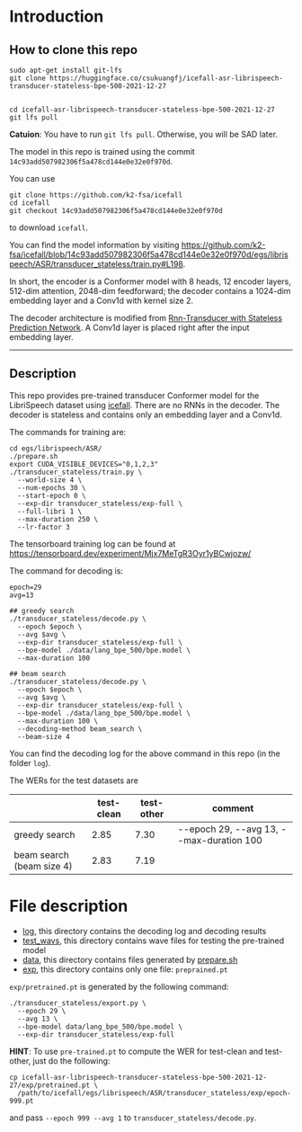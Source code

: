 # Introduction

## How to clone this repo
```
sudo apt-get install git-lfs
git clone https://huggingface.co/csukuangfj/icefall-asr-librispeech-transducer-stateless-bpe-500-2021-12-27


cd icefall-asr-librispeech-transducer-stateless-bpe-500-2021-12-27
git lfs pull
```

**Catuion**: You have to run `git lfs pull`. Otherwise, you will be SAD later.

The model in this repo is trained using the commit `14c93add507982306f5a478cd144e0e32e0f970d`.

You can use

```
git clone https://github.com/k2-fsa/icefall
cd icefall
git checkout 14c93add507982306f5a478cd144e0e32e0f970d
```
to download `icefall`.

You can find the model information by visiting <https://github.com/k2-fsa/icefall/blob/14c93add507982306f5a478cd144e0e32e0f970d/egs/librispeech/ASR/transducer_stateless/train.py#L198>.

In short, the encoder is a Conformer model with 8 heads, 12 encoder layers, 512-dim attention, 2048-dim feedforward;
the decoder contains a 1024-dim embedding layer and a Conv1d with kernel size 2.

The decoder architecture is modified from
[Rnn-Transducer with Stateless Prediction Network](https://ieeexplore.ieee.org/document/9054419).
A Conv1d layer is placed right after the input embedding layer.

-----

## Description

This repo provides pre-trained transducer Conformer model for the LibriSpeech dataset
using [icefall][icefall]. There are no RNNs in the decoder. The decoder is stateless
and contains only an embedding layer and a Conv1d.

The commands for training are:

```
cd egs/librispeech/ASR/
./prepare.sh
export CUDA_VISIBLE_DEVICES="0,1,2,3"
./transducer_stateless/train.py \
  --world-size 4 \
  --num-epochs 30 \
  --start-epoch 0 \
  --exp-dir transducer_stateless/exp-full \
  --full-libri 1 \
  --max-duration 250 \
  --lr-factor 3
```

The tensorboard training log can be found at
<https://tensorboard.dev/experiment/Mjx7MeTgR3Oyr1yBCwjozw/>

The command for decoding is:
```
epoch=29
avg=13

## greedy search
./transducer_stateless/decode.py \
  --epoch $epoch \
  --avg $avg \
  --exp-dir transducer_stateless/exp-full \
  --bpe-model ./data/lang_bpe_500/bpe.model \
  --max-duration 100

## beam search
./transducer_stateless/decode.py \
  --epoch $epoch \
  --avg $avg \
  --exp-dir transducer_stateless/exp-full \
  --bpe-model ./data/lang_bpe_500/bpe.model \
  --max-duration 100 \
  --decoding-method beam_search \
  --beam-size 4
```

You can find the decoding log for the above command in this
repo (in the folder `log`).

The WERs for the test datasets are

|                           | test-clean | test-other | comment                                  |
|---------------------------|------------|------------|------------------------------------------|
| greedy search             | 2.85       | 7.30       | --epoch 29, --avg 13, --max-duration 100 |
| beam search (beam size 4) | 2.83       | 7.19       |                                          |


# File description

- [log][log], this directory contains the decoding log and decoding results
- [test_wavs][test_wavs], this directory contains wave files for testing the pre-trained model
- [data][data], this directory contains files generated by [prepare.sh][prepare]
- [exp][exp], this directory contains only one file: `preprained.pt`

`exp/pretrained.pt` is generated by the following command:
```
./transducer_stateless/export.py \
  --epoch 29 \
  --avg 13 \
  --bpe-model data/lang_bpe_500/bpe.model \
  --exp-dir transducer_stateless/exp-full
```

**HINT**: To use `pre-trained.pt` to compute the WER for test-clean and test-other,
just do the following:
```
cp icefall-asr-librispeech-transducer-stateless-bpe-500-2021-12-27/exp/pretrained.pt \
  /path/to/icefall/egs/librispeech/ASR/transducer_stateless/exp/epoch-999.pt
```
and pass `--epoch 999 --avg 1` to `transducer_stateless/decode.py`.


[icefall]: https://github.com/k2-fsa/icefall
[prepare]: https://github.com/k2-fsa/icefall/blob/master/egs/librispeech/ASR/prepare.sh
[exp]: https://huggingface.co/csukuangfj/icefall-asr-librispeech-transducer-stateless-bpe-500-2021-12-27/tree/main/exp
[data]: https://huggingface.co/csukuangfj/icefall-asr-librispeech-transducer-stateless-bpe-500-2021-12-27/tree/main/data
[test_wavs]: https://huggingface.co/csukuangfj/icefall-asr-librispeech-transducer-stateless-bpe-500-2021-12-27/tree/main/test_wavs
[log]: https://huggingface.co/csukuangfj/icefall-asr-librispeech-transducer-stateless-bpe-500-2021-12-27/tree/main/log
[icefall]: https://github.com/k2-fsa/icefall
